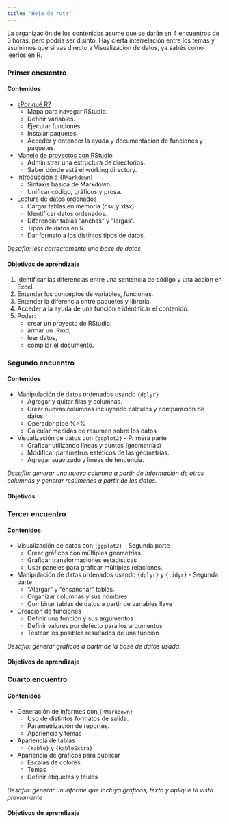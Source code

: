 ```yaml
---
title: "Hoja de ruta"
---
```


La organización de los contenidos asume que se darán en 4 encuentros de 3 horas, pero podría ser disinto. Hay cierta interrelación entre los temas y asumimos que si vas directo a Visualización de datos, ya sabés como leerlos en R.

### Primer encuentro

#### Contenidos

- [¿Por qué R?](01-introducion.html)
  - Mapa para navegar RStudio. 
  - Definir variables. 
  - Ejecutar funciones.
  - Instalar paquetes. 
  - Acceder y entender la ayuda y documentación de funciones y paquetes.
- [Manejo de proyectos con RStudio](02-proyectos.html)
  - Administrar una estructura de directorios.
  - Saber dónde está el working directory.
- [Introducción a `{RMarkdown}`](03-reportes-I.html)
  - Sintaxis básica de Markdown.
  - Unificar código, gráficos y prosa.
- Lectura de datos ordenados
  - Cargar tablas en memoria (csv y xlsx).
  - Identificar datos ordenados.
  - Diferenciar tablas “anchas” y “largas”.
  - Tipos de datos en R.
  - Dar formato a los distintos tipos de datos.

*Desafío: leer correctamente una base de datos*


#### Objetivos de aprendizaje

1. Identificar las diferencias entre una sentencia de código y una acción en Excel.
1. Entender los conceptos de variables, funciones.
1. Entender la diferencia entre paquetes y librería.
1. Acceder a la ayuda de una función e identificar el contenido. 
1. Poder:
    - crear un proyecto de RStudio,
    - armar un .Rmd,
    - leer datos,
    - compilar el documento.


### Segundo encuentro

#### Contenidos

- Manipulación de datos ordenados usando `{dplyr}`
  - Agregar y quitar filas y columnas.
  - Crear nuevas columnas incluyendo cálculos y comparación de datos.
  - Operador pipe %>%
  - Calcular medidas de resumen sobre los datos
- Visualización de datos con `{ggplot2}` - Primera parte
    - Graficar utilizando líneas y puntos (geometrías)
    - Modificar parámetros estéticos de las geometrías.
    - Agregar suavizado y líneas de tendencia.

*Desafío: generar una nueva columna a partir de información de otras columnas y generar resúmenes a partir de los datos.*

#### Objetivos

### Tercer encuentro 

#### Contenidos

- Visualización de datos con `{ggplot2}` - Segunda parte
    - Crear gráficos con múltiples geometrías.
    - Graficar transformaciones estadísticas
    - Usar paneles para graficar múltiples relaciones.
- Manipulación de datos ordenados usando `{dplyr}` y `{tidyr}` - Segunda parte
    - “Alargar” y “ensanchar” tablas.	
    - Organizar columnas y sus nombres
    - Combinar tablas de datos a partir de variables llave
- Creación de funciones
    - Definir una función y sus argumentos
    - Definir valores por defecto para los argumentos
    - Testear los posibles resultados de una función

*Desafío: generar gráficos a partir de la base de datos usada.*

#### Objetivos de aprendizaje

### Cuarto encuentro

#### Contenidos

- Generación de informes con `{RMarkdown}`
    - Uso de distintos formatos de salida.
    - Parametrización de reportes.
    - Apariencia y temas
- Apariencia de tablas
    - `{kable}` y `{kableExtra}`
- Apariencia de gráficos para publicar
    - Escalas de colores
    - Temas
    - Definir etiquetas y títulos

*Desafío: generar un informe que incluya gráficos, texto y aplique lo visto previamente*

#### Objetivos de aprendizaje